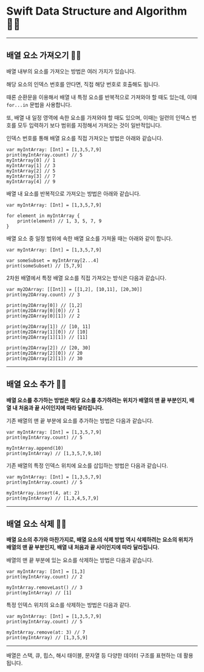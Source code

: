 # Swift Data Structure and Algorithm 👨‍🔬

---

## 배열 요소 가져오기 👨‍🔬
배열 내부의 요소를 가져오는 방법은 여러 가지가 있습니다.

해당 요소의 인덱스 번호를 안다면, 직접 해당 번호로 호출해도 됩니다.

때론 순환문을 이용해서 배열 내 특정 요소를 반복적으로 가져와야 할 때도 있는데, 이때 `for...in` 문법을 사용합니다.

또, 배열 내 일정 영역에 속한 요소를 가져와야 할 때도 있으며, 이때는 일련의 인덱스 번호를 모두 입력하기 보다 범위를 지정해서 가져오는 것이 일반적입니다.

인덱스 번호를 통해 배열 요소를 직접 가져오는 방법은 아래와 같습니다.

```swift!
var myIntArray: [Int] = [1,3,5,7,9]
print(myIntArray.count) // 5
myIntArray[0] // 1
myIntArray[1] // 3
myIntArray[2] // 5
myIntArray[3] // 7
myIntArray[4] // 9
```

배열 내 요소를 반복적으로 가져오는 방법은 아래와 같습니다.
```swift!
var myIntArray: [Int] = [1,3,5,7,9]

for element in myIntArray {
	print(element) // 1, 3, 5, 7, 9
}
```

배열 요소 중 일정 범위에 속한 배열 요소를 가져올 때는 아래와 같이 합니다.
```swift!
var myIntArray: [Int] = [1,3,5,7,9]

var someSubset = myIntArray[2...4]
print(someSubset) // [5,7,9]
```

2차원 배열에서 특정 배열 요소를 직접 가져오는 방식은 다음과 같습니다.
```swift!
var my2DArray: [[Int]] = [[1,2], [10,11], [20,30]]
print(my2DArray.count) // 3

print(my2DArray[0]) // [1,2]
print(my2DArray[0][0]) // 1
print(my2DArray[0][1]) // 2

print(my2DArray[1]) // [10, 11]
print(my2DArray[1][0]) // [10]
print(my2DArray[1][1]) // [11]

print(my2DArray[2]) // [20, 30]
print(my2DArray[2][0]) // 20
print(my2DArray[2][1]) // 30
```

---

## 배열 요소 추가 👨‍🔬
**배열 요소를 추가하는 방법은 해당 요소를 추가하려는 위치가 배열의 맨 끝 부분인지, 배열 내 처음과 끝 사이인지에 따라 달라집니다.**

기존 배열의 맨 끝 부분에 요소를 추가하는 방법은 다음과 같습니다.
```swift!
var myIntArray: [Int] = [1,3,5,7,9]
print(myIntArray.count) // 5

myIntArray.append(10)
print(myIntArray) // [1,3,5,7,9,10]
```

기존 배열의 특정 인덱스 위치에 요소를 삽입하는 방법은 다음과 같습니다.
```swift!
var myIntArray: [Int] = [1,3,5,7,9]
print(myIntArray.count) // 5

myIntArray.insert(4, at: 2)
print(myIntArray) // [1,3,4,5,7,9]
```

---

## 배열 요소 삭제 👨‍🔬
**배열 요소의 추가와 마찬가지로, 배열 요소의 삭제 방법 역시 삭제하려는 요소의 위치가 배열의 맨 끝 부분인지, 배열 내 처음과 끝 사이인지에 따라 달라집니다.**

배열의 맨 끝 부분에 있는 요소를 삭제하는 방법은 다음과 같습니다.

```swift!
var myIntArray: [Int] = [1,3]
print(myIntArray.count) // 2

myIntArray.removeLast() // 3
print(myIntArray) // [1]
```

특정 인덱스 위치의 요소를 삭제하는 방법은 다음과 같다.
```swift!
var myIntArray: [Int] = [1,3,5,7,9]
print(myIntArray.count) // 5

myIntArray.remove(at: 3) // 7
print(myIntArray) // [1,3,5,9]
```

---

배열은 스택, 큐, 힙스, 해시 태이블, 문자열 등 다양한 데이터 구조를 표현하는 데 활용됩니다.
